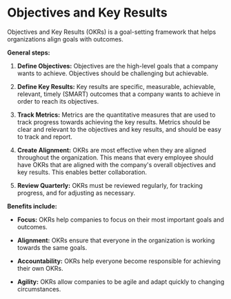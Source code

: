 # Objectives and Key Results

Objectives and Key Results (OKRs) is a goal-setting framework that helps organizations align goals with outcomes.

**General steps:**

1. **Define Objectives:** Objectives are the high-level goals that a company wants to achieve. Objectives should be challenging but achievable.

2. **Define Key Results:** Key results are  specific, measurable, achievable, relevant, timely (SMART) outcomes that a company wants to achieve in order to reach its objectives.

3. **Track Metrics:** Metrics are the quantitative measures that are used to track progress towards achieving the key results. Metrics should be clear and relevant to the objectives and key results, and should be easy to track and report.

4. **Create Alignment:** OKRs are most effective when they are aligned throughout the organization. This means that every employee should have OKRs that are aligned with the company's overall objectives and key results. This enables better collaboration.

5. **Review Quarterly:** OKRs must be reviewed regularly, for tracking progress, and for adjusting as necessary.

**Benefits include:**

* **Focus:** OKRs help companies to focus on their most important goals and outcomes.

* **Alignment:** OKRs ensure that everyone in the organization is working towards the same goals.

* **Accountability:** OKRs help everyone become responsible for achieving their own OKRs.

* **Agility:** OKRs allow companies to be agile and adapt quickly to changing circumstances.